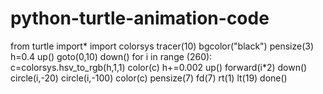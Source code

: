 # python-turtle-animation-code
from turtle import* import colorsys tracer(10) bgcolor("black") pensize(3) h=0.4 up() goto(0,10) down() for i in range (260):     c=colorsys.hsv_to_rgb(h,1,1)     color(c)     h+=0.002     up()     forward(i*2)     down()     circle(i,-20)     circle(i,-100)     color(c)     pensize(7)     fd(7)     rt(1)     lt(19) done()
